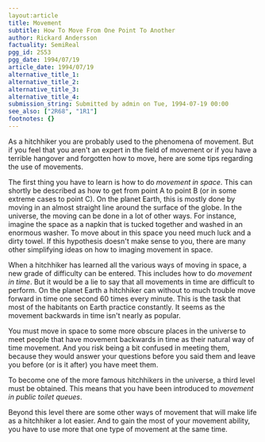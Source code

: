 ```yaml
---
layout:article
title: Movement
subtitle: How To Move From One Point To Another
author: Rickard Andersson
factuality: SemiReal
pgg_id: 2S53
pgg_date: 1994/07/19
article_date: 1994/07/19
alternative_title_1: 
alternative_title_2: 
alternative_title_3: 
alternative_title_4: 
submission_string: Submitted by admin on Tue, 1994-07-19 00:00
see_also: ["2R68", "1R1"]
footnotes: {}
---
```

<div>
<p>As a hitchhiker you are probably used to the phenomena of movement. But if you feel that you aren't an expert in the field of movement or if you have a terrible hangover and forgotten how to move, here are some tips regarding the use of movements.</p>
<p>The first thing you have to learn is how to do <em>movement in space</em>. This can shortly be described as how to get from point A to point B (or in some extreme cases to point C). On the planet Earth, this is mostly done by moving in an almost straight line around the surface of the globe. In the universe, the moving can be done in a lot of other ways. For instance, imagine the space as a napkin that is tucked together and washed in an enormous washer. To move about in this space you need much luck and a dirty towel. If this hypothesis doesn't make sense to you, there are many other simplifying ideas on how to imaging movement in space.</p>
<p>When a hitchhiker has learned all the various ways of moving in space, a new grade of difficulty can be entered. This includes how to do <em>movement in time</em>. But it would be a lie to say that all movements in time are difficult to perform. On the planet Earth a hitchhiker can without to much trouble move forward in time one second 60 times every minute. This is the task that most of the habitants on Earth practice constantly. It seems as the movement backwards in time isn't nearly as popular.</p>
<p>You must move in space to some more obscure places in the universe to meet people that have movement backwards in time as their natural way of time movement. And you risk being a bit confused in meeting them, because they would answer your questions before you said them and leave you before (or is it after) you have meet them.</p>
<p>To become one of the more famous hitchhikers in the universe, a third level must be obtained. This means that you have been introduced to <em>movement in public toilet queues</em>.</p>
<p>Beyond this level there are some other ways of movement that will make life as a hitchhiker a lot easier. And to gain the most of your movement ability, you have to use more that one type of movement at the same time.</p>
</div>
